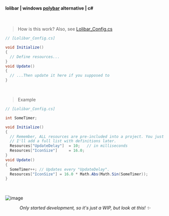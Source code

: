 #### lolibar | windows [polybar](https://github.com/polybar/polybar) alternative | c#
</br>

> How is this work? Also, see [Lolibar_Config.cs]([https://github.com/supchyan/lolibar/blob/master/Config.cs](https://github.com/supchyan/lolibar/blob/master/Lolibar_Config.cs))
```csharp
// [Lolibar_Config.cs]

void Initialize()
{
  // Define resources...
}
void Update()
{
  // ...Then update it here if you supposed to
}
```
</br>

> Example
```csharp
// [Lolibar_Config.cs]

int SomeTimer;

void Initialize()
{
  // Remember, ALL resources are pre-included into a project. You just customize it for your sake.
  // I'll add a full list with definitions later.
  Resources["UpdateDelay"]  = 10;   // in milliseconds
  Resources["IconSize"]     = 16.0;
}
void Update()
{
  SomeTimer++; // Updates every "UpdateDelay".
  Resources["IconSize"] = 16.0 * Math.Abs(Math.Sin(SomeTimer));
}
```
</br>

![image](https://github.com/user-attachments/assets/0a3ff146-8898-4a8c-9f07-a9eeaae76c90)
</br>
*<div align=center>Only started development, so it's just a WIP, but look at this! ✨</div>*
